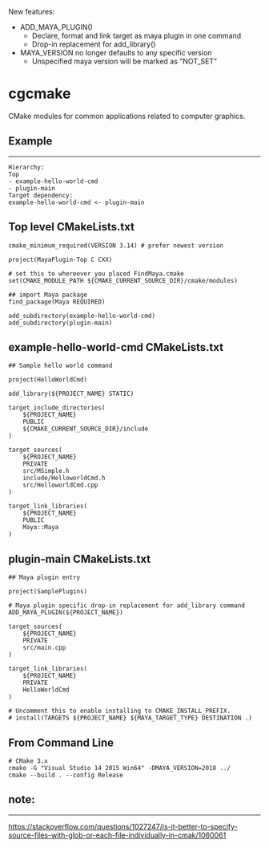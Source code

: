 New features:

* ADD_MAYA_PLUGIN()
    * Declare, format and link target as maya plugin in one command
    * Drop-in replacement for add_library()
* MAYA_VERSION no longer defaults to any specific version
    * Unspecified maya version will be marked as "NOT_SET"

# cgcmake
CMake modules for common applications related to computer graphics.

## Example
-------------------
```
Hierarchy:
Top
- example-hello-world-cmd
- plugin-main
Target dependency:
example-hello-world-cmd <- plugin-main
```

Top level CMakeLists.txt
-------------------
    cmake_minimum_required(VERSION 3.14) # prefer newest version

    project(MayaPlugin-Top C CXX)

    # set this to whereever you placed FindMaya.cmake
    set(CMAKE_MODULE_PATH ${CMAKE_CURRENT_SOURCE_DIR}/cmake/modules)

    ## import Maya package
    find_package(Maya REQUIRED)

    add_subdirectory(example-hello-world-cmd)
    add_subdirectory(plugin-main)

example-hello-world-cmd CMakeLists.txt
-------------------


    ## Sample hello world command

    project(HelloWorldCmd)

    add_library(${PROJECT_NAME} STATIC)

    target_include_directories(
        ${PROJECT_NAME} 
        PUBLIC 
        ${CMAKE_CURRENT_SOURCE_DIR}/include
    )

    target_sources(
        ${PROJECT_NAME}
        PRIVATE
        src/MSimple.h
        include/HelloworldCmd.h
        src/HelloworldCmd.cpp
    )

    target_link_libraries(
        ${PROJECT_NAME} 
        PUBLIC 
        Maya::Maya
    )

plugin-main CMakeLists.txt
-------------------

    ## Maya plugin entry

    project(SamplePlugins)

    # Maya plugin specific drop-in replacement for add_library command
    ADD_MAYA_PLUGIN(${PROJECT_NAME})

    target_sources(
        ${PROJECT_NAME}
        PRIVATE
        src/main.cpp
    )

    target_link_libraries(
        ${PROJECT_NAME}
        PRIVATE 
        HelloWorldCmd
    )

    # Uncomment this to enable installing to CMAKE_INSTALL_PREFIX.
    # install(TARGETS ${PROJECT_NAME} ${MAYA_TARGET_TYPE} DESTINATION .)

From Command Line
-----------------
    # CMake 3.x
    cmake -G "Visual Studio 14 2015 Win64" -DMAYA_VERSION=2018 ../
    cmake --build . --config Release

## note:
-----------------
https://stackoverflow.com/questions/1027247/is-it-better-to-specify-source-files-with-glob-or-each-file-individually-in-cmak/1060061
